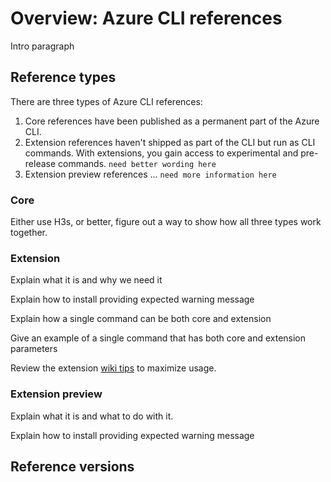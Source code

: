 # Overview: Azure CLI references

Intro paragraph

## Reference types

There are three types of Azure CLI references:

1. Core references have been published as a permanent part of the Azure CLI.  
2. Extension references haven't shipped as part of the CLI but run as CLI commands. With extensions, you gain access to experimental and pre-release commands. `need better wording here`
3. Extension preview references ... `need more information here`

### Core

Either use H3s, or better, figure out a way to show how all three types work together.

### Extension

Explain what it is and why we need it

Explain how to install providing expected warning message

Explain how a single command can be both core and extension

Give an example of a single command that has both core and extension parameters

Review the extension [wiki tips](https://github.com/Azure/azure-network-cli-extension/wiki/Tips) to maximize usage.

### Extension preview

Explain what it is and what to do with it.

Explain how to install providing expected warning message

## Reference versions
